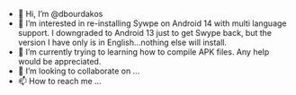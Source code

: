 - 👋 Hi, I’m @dbourdakos  
- 👀 I’m interested in re-installing Sywpe on Android 14 with multi language support. I downgraded to Android 13 just to get Swype back, but the version I have only is in English...nothing else will install.
- 🌱 I’m currently trying to learning how to compile APK files. Any help would be appreciated.
- 💞️ I’m looking to collaborate on ...
- 📫 How to reach me ...

<!---
dbourdakos/dbourdakos is a ✨ special ✨ repository because its `README.md` (this file) appears on your GitHub profile.
You can click the Preview link to take a look at your changes.
--->
